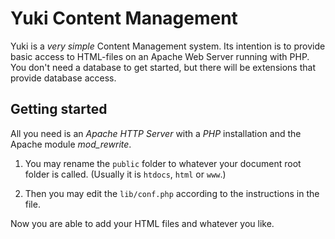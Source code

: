 # Yuki Content Management

Yuki is a *very simple* Content Management system. Its intention is to provide basic access to HTML-files on an Apache Web Server running with PHP. You don't need a database to get started, but there will be extensions that provide database access.

## Getting started
All you need is an *Apache HTTP Server* with a *PHP* installation and the Apache module *mod_rewrite*.

1.	You may rename the `public` folder to whatever your document root folder is called. (Usually it is `htdocs`, `html` or `www`.)

2.	Then you may edit the `lib/conf.php` according to the instructions in the file.

Now you are able to add your HTML files and whatever you like.

